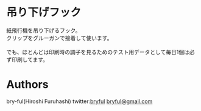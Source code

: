 # 吊り下げフック

紙飛行機を吊り下げるフック。<br>
クリップをグルーガンで接着して使います。<br>
<br>
でも、ほとんどは印刷時の調子を見るためのテスト用データとして毎日1個は必ず印刷してます。<br>




# Authors

bry-ful(Hiroshi Furuhashi)
twitter:[bryful](https://twitter.com/bryful)
bryful@gmail.com


